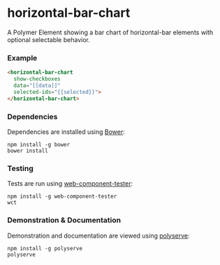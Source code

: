 # horizontal-bar-chart

A Polymer Element showing a bar chart of horizontal-bar elements with optional selectable behavior.

### Example
```html
<horizontal-bar-chart
  show-checkboxes
  data="[[data]]"
  selected-ids="{{selected}}">
</horizontal-bar-chart>
```

### Dependencies

Dependencies are installed using [Bower](http://bower.io/):

    npm install -g bower
    bower install

### Testing

Tests are run using [web-component-tester](https://github.com/Polymer/web-component-tester):

    npm install -g web-component-tester
    wct

### Demonstration & Documentation

Demonstration and documentation are viewed using [polyserve](https://github.com/PolymerLabs/polyserve):

    npm install -g polyserve
    polyserve

